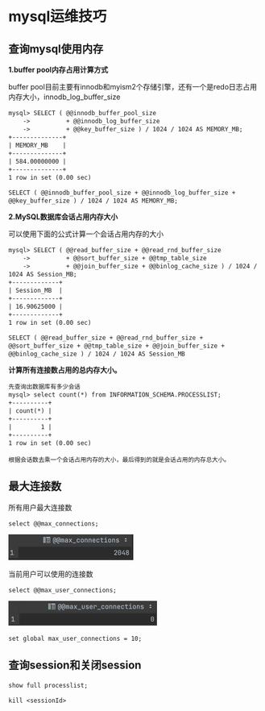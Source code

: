 # mysql运维技巧



## 查询mysql使用内存



**1.buffer pool内存占用计算方式**  

buffer pool目前主要有innodb和myism2个存储引擎，还有一个是redo日志占用内存大小，innodb_log_buffer_size

```
mysql> SELECT ( @@innodb_buffer_pool_size
    ->          + @@innodb_log_buffer_size
    ->          + @@key_buffer_size ) / 1024 / 1024 AS MEMORY_MB;
+--------------+
| MEMORY_MB    |
+--------------+
| 584.00000000 |
+--------------+
1 row in set (0.00 sec)
```



```
SELECT ( @@innodb_buffer_pool_size + @@innodb_log_buffer_size + @@key_buffer_size ) / 1024 / 1024 AS MEMORY_MB;
```



**2.MySQL数据库会话占用内存大小** 

可以使用下面的公式计算一个会话占用内存的大小

```
mysql> SELECT ( @@read_buffer_size + @@read_rnd_buffer_size
    ->          + @@sort_buffer_size + @@tmp_table_size
    ->          + @@join_buffer_size + @@binlog_cache_size ) / 1024 / 1024 AS Session_MB;
+-------------+
| Session_MB  |
+-------------+
| 16.90625000 |
+-------------+
1 row in set (0.00 sec)
```



```
SELECT ( @@read_buffer_size + @@read_rnd_buffer_size + @@sort_buffer_size + @@tmp_table_size + @@join_buffer_size + @@binlog_cache_size ) / 1024 / 1024 AS Session_MB
```



**计算所有连接数占用的总内存大小。**

```
先查询出数据库有多少会话
mysql> select count(*) from INFORMATION_SCHEMA.PROCESSLIST;
+----------+
| count(*) |
+----------+
|        1 |
+----------+
1 row in set (0.00 sec)

根据会话数去乘一个会话占用内存的大小，最后得到的就是会话占用的内存总大小。
```



## 最大连接数

所有用户最大连接数

```
select @@max_connections;
```

<img src="/开源框架/mysql/.assert/mysql运维技巧/image-20230618182741886.png" alt="image-20230618182741886" style="zoom:50%;" />

当前用户可以使用的连接数

```
select @@max_user_connections;
```

<img src="/开源框架/mysql/.assert/mysql运维技巧/image-20230618182838203.png" alt="image-20230618182838203" style="zoom:50%;" />



```
set global max_user_connections = 10;
```



## 查询session和关闭session



```
show full processlist;
```



```
kill <sessionId>
```



